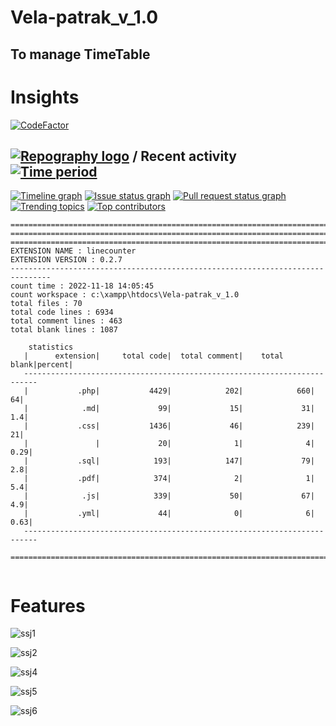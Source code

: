 # Vela-patrak_v_1.0

## To manage TimeTable

# Insights


[![CodeFactor](https://www.codefactor.io/repository/github/otherwa/vela-patrak_v_1.0/badge)](https://www.codefactor.io/repository/github/otherwa/vela-patrak_v_1.0)

## [![Repography logo](https://images.repography.com/logo.svg)](https://repography.com) / Recent activity [![Time period](https://images.repography.com/25186133/Otherwa/Vela-patrak_v_1.0/recent-activity/d06225e1d09c3429be89206c3f6493af_badge.svg)](https://repography.com)
[![Timeline graph](https://images.repography.com/25186133/Otherwa/Vela-patrak_v_1.0/recent-activity/d06225e1d09c3429be89206c3f6493af_timeline.svg)](https://github.com/Otherwa/Vela-patrak_v_1.0/commits)
[![Issue status graph](https://images.repography.com/25186133/Otherwa/Vela-patrak_v_1.0/recent-activity/d06225e1d09c3429be89206c3f6493af_issues.svg)](https://github.com/Otherwa/Vela-patrak_v_1.0/issues)
[![Pull request status graph](https://images.repography.com/25186133/Otherwa/Vela-patrak_v_1.0/recent-activity/d06225e1d09c3429be89206c3f6493af_prs.svg)](https://github.com/Otherwa/Vela-patrak_v_1.0/pulls)
[![Trending topics](https://images.repography.com/25186133/Otherwa/Vela-patrak_v_1.0/recent-activity/d06225e1d09c3429be89206c3f6493af_words.svg)](https://github.com/Otherwa/Vela-patrak_v_1.0/commits)
[![Top contributors](https://images.repography.com/25186133/Otherwa/Vela-patrak_v_1.0/recent-activity/d06225e1d09c3429be89206c3f6493af_users.svg)](https://github.com/Otherwa/Vela-patrak_v_1.0/graphs/contributors)

```
===============================================================================
===============================================================================
===============================================================================
EXTENSION NAME : linecounter
EXTENSION VERSION : 0.2.7
-------------------------------------------------------------------------------
count time : 2022-11-18 14:05:45
count workspace : c:\xampp\htdocs\Vela-patrak_v_1.0
total files : 70
total code lines : 6934
total comment lines : 463
total blank lines : 1087

    statistics
   |      extension|     total code|  total comment|    total blank|percent|
   -------------------------------------------------------------------------
   |           .php|           4429|            202|            660|     64|
   |            .md|             99|             15|             31|    1.4|
   |           .css|           1436|             46|            239|     21|
   |               |             20|              1|              4|   0.29|
   |           .sql|            193|            147|             79|    2.8|
   |           .pdf|            374|              2|              1|    5.4|
   |            .js|            339|             50|             67|    4.9|
   |           .yml|             44|              0|              6|   0.63|
   -------------------------------------------------------------------------

===============================================================================


```

# Features
![ssj1](https://user-images.githubusercontent.com/67428572/187615118-5bd8ffe6-88dc-449c-adf6-4e9266dbb985.png)

![ssj2](https://user-images.githubusercontent.com/67428572/187615126-c5755c72-75eb-492b-a531-b5e2633f3fc5.png)

![ssj4](https://user-images.githubusercontent.com/67428572/187615140-0518b439-a331-4d8b-9ce1-29ea178b8a70.png)

![ssj5](https://user-images.githubusercontent.com/67428572/187615144-1a5b7af2-78e5-4566-a8e0-bbf9219ce493.png)

![ssj6](https://user-images.githubusercontent.com/67428572/187615150-dfcd1228-c81a-4db8-b5bc-baeff5e08b22.png)
